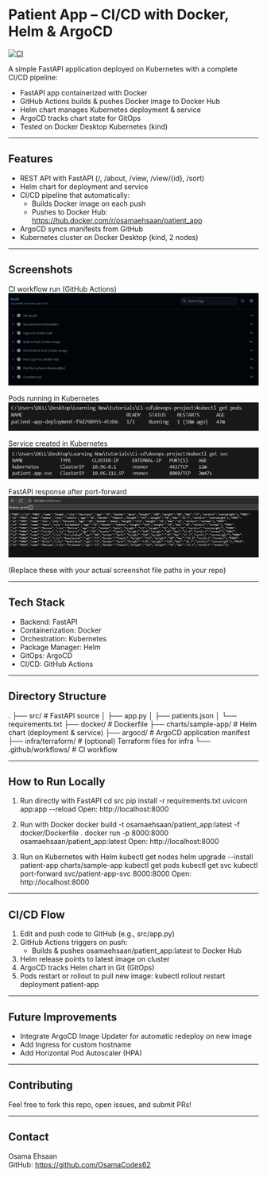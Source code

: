 # Patient App – CI/CD with Docker, Helm & ArgoCD

[![CI](https://github.com/OsamaCodes62/devops-project-Helm/actions/workflows/ci.yaml/badge.svg)](https://github.com/OsamaCodes62/devops-project-Helm/actions/workflows/ci.yaml)

A simple FastAPI application deployed on Kubernetes with a complete CI/CD pipeline:

- FastAPI app containerized with Docker
- GitHub Actions builds & pushes Docker image to Docker Hub
- Helm chart manages Kubernetes deployment & service
- ArgoCD tracks chart state for GitOps
- Tested on Docker Desktop Kubernetes (kind)

---

## Features

- REST API with FastAPI (/, /about, /view, /view/{id}, /sort)
- Helm chart for deployment and service
- CI/CD pipeline that automatically:
  - Builds Docker image on each push
  - Pushes to Docker Hub: https://hub.docker.com/r/osamaehsaan/patient_app
- ArgoCD syncs manifests from GitHub
- Kubernetes cluster on Docker Desktop (kind, 2 nodes)

---

## Screenshots

CI workflow run (GitHub Actions)
![CI Workflow](screenshots/ci-workflow.png)

Pods running in Kubernetes
![Kubernetes Pods](screenshots/kubectl-get-pods.png)

Service created in Kubernetes
![Kubernetes Service](screenshots/kubectl-get-svc.png)

FastAPI response after port-forward
![FastAPI Response](screenshots/fastapi-response.png)

(Replace these with your actual screenshot file paths in your repo)

---

## Tech Stack

- Backend: FastAPI
- Containerization: Docker
- Orchestration: Kubernetes
- Package Manager: Helm
- GitOps: ArgoCD
- CI/CD: GitHub Actions

---

## Directory Structure

.
├── src/ # FastAPI source
│ ├── app.py
│ ├── patients.json
│ └── requirements.txt
├── docker/ # Dockerfile
├── charts/sample-app/ # Helm chart (deployment & service)
├── argocd/ # ArgoCD application manifest
├── infra/terraform/ # (optional) Terraform files for infra
└── .github/workflows/ # CI workflow

---

## How to Run Locally

1. Run directly with FastAPI
   cd src
   pip install -r requirements.txt
   uvicorn app:app --reload
   Open: http://localhost:8000

2. Run with Docker
   docker build -t osamaehsaan/patient_app:latest -f docker/Dockerfile .
   docker run -p 8000:8000 osamaehsaan/patient_app:latest
   Open: http://localhost:8000

3. Run on Kubernetes with Helm
   kubectl get nodes
   helm upgrade --install patient-app charts/sample-app
   kubectl get pods
   kubectl get svc
   kubectl port-forward svc/patient-app-svc 8000:8000
   Open: http://localhost:8000

---

## CI/CD Flow

1. Edit and push code to GitHub (e.g., src/app.py)
2. GitHub Actions triggers on push:
   - Builds & pushes osamaehsaan/patient_app:latest to Docker Hub
3. Helm release points to latest image on cluster
4. ArgoCD tracks Helm chart in Git (GitOps)
5. Pods restart or rollout to pull new image:
   kubectl rollout restart deployment patient-app

---

## Future Improvements

- Integrate ArgoCD Image Updater for automatic redeploy on new image
- Add Ingress for custom hostname
- Add Horizontal Pod Autoscaler (HPA)

---

## Contributing

Feel free to fork this repo, open issues, and submit PRs!

---

## Contact

Osama Ehsaan  
GitHub: https://github.com/OsamaCodes62
